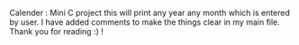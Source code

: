 Calender : Mini C project 
this will print any year any month which is entered by user.
I have added comments to make the things clear in my main file.
Thank you for reading :) !

